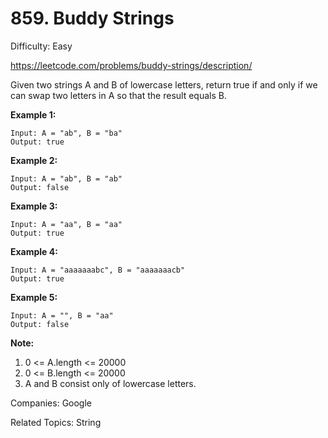 # 859. Buddy Strings

Difficulty: Easy

https://leetcode.com/problems/buddy-strings/description/

Given two strings A and B of lowercase letters, return true if and only if we can swap two letters in A so that the result equals B.

**Example 1:**
```
Input: A = "ab", B = "ba"
Output: true
```
**Example 2:**
```
Input: A = "ab", B = "ab"
Output: false
```
**Example 3:**
```
Input: A = "aa", B = "aa"
Output: true
```
**Example 4:**
```
Input: A = "aaaaaaabc", B = "aaaaaaacb"
Output: true
```
**Example 5:**
```
Input: A = "", B = "aa"
Output: false
``` 

**Note:**

1. 0 <= A.length <= 20000
2. 0 <= B.length <= 20000
3. A and B consist only of lowercase letters.

Companies: Google

Related Topics: String
